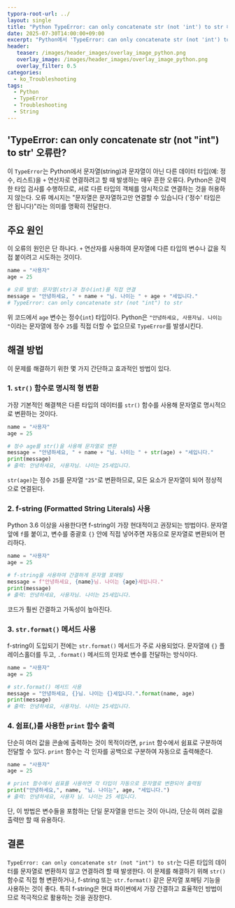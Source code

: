 ```yaml
---
typora-root-url: ../
layout: single
title: "Python TypeError: can only concatenate str (not 'int') to str 해결 방법"
date: 2025-07-30T14:00:00+09:00
excerpt: "Python에서 'TypeError: can only concatenate str (not 'int') to str'는 문자열에 정수와 같은 다른 타입의 데이터를 직접 연결하려 할 때 발생합니다. 이 오류의 원인과 해결 방법을 알아봅니다."
header:
   teaser: /images/header_images/overlay_image_python.png
   overlay_image: /images/header_images/overlay_image_python.png
   overlay_filter: 0.5
categories:
  - ko_Troubleshooting
tags:
  - Python
  - TypeError
  - Troubleshooting
  - String
---
```


## 'TypeError: can only concatenate str (not "int") to str' 오류란?

이 `TypeError`는 Python에서 문자열(string)과 문자열이 아닌 다른 데이터 타입(예: 정수, 리스트)을 `+` 연산자로 연결하려고 할 때 발생하는 매우 흔한 오류다.
Python은 강력한 타입 검사를 수행하므로, 서로 다른 타입의 객체를 암시적으로 연결하는 것을 허용하지 않는다.
오류 메시지는 "문자열은 문자열하고만 연결할 수 있습니다 ('정수' 타입은 안 됩니다)"라는 의미를 명확히 전달한다.

## 주요 원인

이 오류의 원인은 단 하나다. `+` 연산자를 사용하여 문자열에 다른 타입의 변수나 값을 직접 붙이려고 시도하는 것이다.

```python
name = "사용자"
age = 25

# 오류 발생: 문자열(str)과 정수(int)를 직접 연결
message = "안녕하세요, " + name + "님. 나이는 " + age + "세입니다."
# TypeError: can only concatenate str (not "int") to str
```

위 코드에서 `age` 변수는 정수(`int`) 타입이다.
Python은 `"안녕하세요, 사용자님. 나이는 "`이라는 문자열에 정수 `25`를 직접 더할 수 없으므로 `TypeError`를 발생시킨다.

## 해결 방법

이 문제를 해결하기 위한 몇 가지 간단하고 효과적인 방법이 있다.

### 1. `str()` 함수로 명시적 형 변환

가장 기본적인 해결책은 다른 타입의 데이터를 `str()` 함수를 사용해 문자열로 명시적으로 변환하는 것이다.

```python
name = "사용자"
age = 25

# 정수 age를 str()을 사용해 문자열로 변환
message = "안녕하세요, " + name + "님. 나이는 " + str(age) + "세입니다."
print(message)
# 출력: 안녕하세요, 사용자님. 나이는 25세입니다.
```

`str(age)`는 정수 `25`를 문자열 `"25"`로 변환하므로, 모든 요소가 문자열이 되어 정상적으로 연결된다.

### 2. f-string (Formatted String Literals) 사용

Python 3.6 이상을 사용한다면 f-string이 가장 현대적이고 권장되는 방법이다.
문자열 앞에 `f`를 붙이고, 변수를 중괄호 `{}` 안에 직접 넣어주면 자동으로 문자열로 변환되어 편리하다.

```python
name = "사용자"
age = 25

# f-string을 사용하여 간결하게 문자열 포매팅
message = f"안녕하세요, {name}님. 나이는 {age}세입니다."
print(message)
# 출력: 안녕하세요, 사용자님. 나이는 25세입니다.
```

코드가 훨씬 간결하고 가독성이 높아진다.

### 3. `str.format()` 메서드 사용

f-string이 도입되기 전에는 `str.format()` 메서드가 주로 사용되었다.
문자열에 `{}` 플레이스홀더를 두고, `.format()` 메서드의 인자로 변수를 전달하는 방식이다.

```python
name = "사용자"
age = 25

# str.format() 메서드 사용
message = "안녕하세요, {}님. 나이는 {}세입니다.".format(name, age)
print(message)
# 출력: 안녕하세요, 사용자님. 나이는 25세입니다.
```

### 4. 쉼표(,)를 사용한 `print` 함수 출력

단순히 여러 값을 콘솔에 출력하는 것이 목적이라면, `print` 함수에서 쉼표로 구분하여 전달할 수 있다.
`print` 함수는 각 인자를 공백으로 구분하여 자동으로 출력해준다.

```python
name = "사용자"
age = 25

# print 함수에서 쉼표를 사용하면 각 타입이 자동으로 문자열로 변환되어 출력됨
print("안녕하세요,", name, "님. 나이는", age, "세입니다.")
# 출력: 안녕하세요, 사용자 님. 나이는 25 세입니다.
```
단, 이 방법은 변수들을 포함하는 단일 문자열을 만드는 것이 아니라, 단순히 여러 값을 출력만 할 때 유용하다.

## 결론

`TypeError: can only concatenate str (not "int") to str`는 다른 타입의 데이터를 문자열로 변환하지 않고 연결하려 할 때 발생한다.
이 문제를 해결하기 위해 `str()` 함수로 직접 형 변환하거나, f-string 또는 `str.format()` 같은 문자열 포매팅 기능을 사용하는 것이 좋다.
특히 f-string은 현대 파이썬에서 가장 간결하고 효율적인 방법이므로 적극적으로 활용하는 것을 권장한다.

```